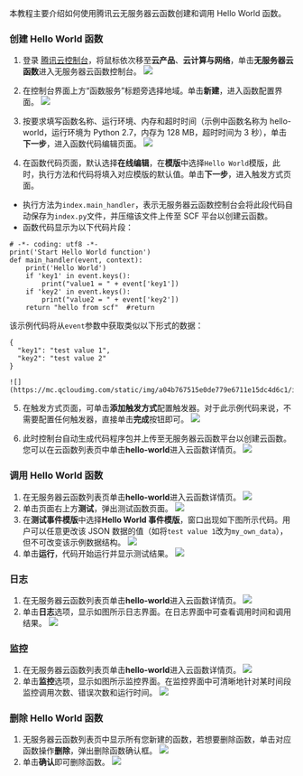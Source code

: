 本教程主要介绍如何使用腾讯云无服务器云函数创建和调用 Hello World 函数。
### 创建 Hello World 函数

1. 登录 [腾讯云控制台](https://console.cloud.tencent.com/)，将鼠标依次移至**云产品**、**云计算与网络**，单击**无服务器云函数**进入无服务器云函数控制台。
![](https://mc.qcloudimg.com/static/img/a3c6da4402074ecac5d3636b080cc307/image.png)
2. 在控制台界面上方“函数服务”标题旁选择地域。单击**新建**，进入函数配置界面。
![](https://mc.qcloudimg.com/static/img/e1a26542efb20c8eece3a684ca9a39ff/image.png)
3. 按要求填写函数名称、运行环境、内存和超时时间（示例中函数名称为 hello-world，运行环境为 Python 2.7，内存为 128 MB，超时时间为 3 秒），单击**下一步**，进入函数代码编辑页面。 
![](https://mc.qcloudimg.com/static/img/379d6fbd425f11b6793c3bfd47753ade/image.png)

4. 在函数代码页面，默认选择**在线编辑**，在**模版**中选择`Hello World`模版，此时，执行方法和代码将填入对应模版的默认值。单击**下一步**，进入触发方式页面。
 - 执行方法为`index.main_handler`，表示无服务器云函数控制台会将此段代码自动保存为`index.py`文件，并压缩该文件上传至 SCF 平台以创建云函数。
 - 函数代码显示为以下代码片段：
```
# -*- coding: utf8 -*-
print('Start Hello World function')
def main_handler(event, context):
    print('Hello World')
    if 'key1' in event.keys():
        print("value1 = " + event['key1'])
    if 'key2' in event.keys():
        print("value2 = " + event['key2'])
    return "hello from scf"  #return
```
该示例代码将从`event`参数中获取类似以下形式的数据：
```
{
  "key1": "test value 1",
  "key2": "test value 2"
}
```

	![](https://mc.qcloudimg.com/static/img/a04b767515e0de779e6711e15dc4d6c1/image.png)

5. 在触发方式页面，可单击**添加触发方式**配置触发器。对于此示例代码来说，不需要配置任何触发器，直接单击**完成**按钮即可。
![](https://mc.qcloudimg.com/static/img/c4389513bf1626529846f72bf4d568c1/image.png)

6. 此时控制台自动生成代码程序包并上传至无服务器云函数平台以创建云函数。您可以在云函数列表页中单击**hello-world**进入云函数详情页。
![](https://mc.qcloudimg.com/static/img/02806b275609788392883c6f2c5de40c/1.png)

### 调用 Hello World 函数
1. 在无服务器云函数列表页单击**hello-world**进入云函数详情页。
![](https://mc.qcloudimg.com/static/img/02806b275609788392883c6f2c5de40c/1.png)
2. 单击页面右上方**测试**，弹出测试函数页面。
![](https://mc.qcloudimg.com/static/img/cdadd81fa4d7b3b32adee86e118dab9f/2.png)
3. 在**测试事件模版**中选择**Hello World 事件模版**，窗口出现如下图所示代码。用户可以任意更改该 JSON 数据的值（如将`test value 1`改为`my_own_data`），但不可改变该示例数据结构。
![](https://mc.qcloudimg.com/static/img/3e2a73916ba1fe974a9faa1139e828a9/image.png)
3. 单击**运行**，代码开始运行并显示测试结果。
![](https://mc.qcloudimg.com/static/img/831acaef8daa0d8a6c7969316bfb61ad/image.png)

### 日志
1. 在无服务器云函数列表页单击**hello-world**进入云函数详情页。
![](https://mc.qcloudimg.com/static/img/02806b275609788392883c6f2c5de40c/1.png)
2. 单击**日志**选项，显示如图所示日志界面。在日志界面中可查看调用时间和调用结果。
![](https://mc.qcloudimg.com/static/img/05f76117a7d5fa860e545687e48339a4/image.png)

### 监控
1. 在无服务器云函数列表页单击**hello-world**进入云函数详情页。
![](https://mc.qcloudimg.com/static/img/02806b275609788392883c6f2c5de40c/1.png)
2. 单击**监控**选项，显示如图所示监控界面。在监控界面中可清晰地针对某时间段监控调用次数、错误次数和运行时间。
![](https://mc.qcloudimg.com/static/img/39d08318de974171952ac0321f0f8503/image.png)

### 删除 Hello World 函数
1. 无服务器云函数列表页中显示所有您新建的函数，若想要删除函数，单击对应函数操作**删除**，弹出删除函数确认框。
![](https://mc.qcloudimg.com/static/img/c7c5c27826941963e2c559753f05c4ed/image.png)
2. 单击**确认**即可删除函数。
![](https://mc.qcloudimg.com/static/img/03ce1707d982a2d1d0967ac468207a2a/image.png)

